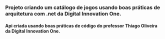 ### Projeto criando um catálogo de jogos usando boas práticas de arquitetura com .net da Digital Innovation One.

#### Api criada usando boas práticas de código do professor Thiago Oliveira da Digital Innovation One.

